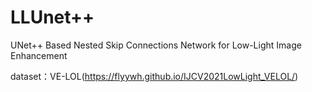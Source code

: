 # LLUnet++
UNet++ Based Nested Skip Connections Network for Low-Light Image Enhancement

dataset：VE-LOL(https://flyywh.github.io/IJCV2021LowLight_VELOL/)

